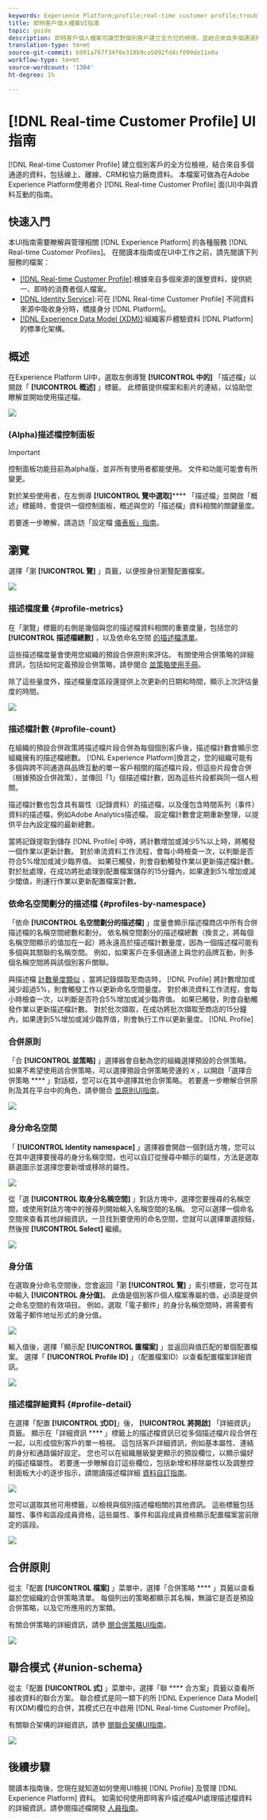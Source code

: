 ```yaml
---
keywords: Experience Platform;profile;real-time customer profile;troubleshooting;API;unified profile;Unified Profile;unified;Profile;rtcp;enable profile;Enable profile;Union schema;UNION PROFILE;union profile
title: 即時客戶個人檔案UI指南
topic: guide
description: 即時客戶個人檔案可讓您對個別客戶建立全方位的檢視，並結合來自多個通道的資料，包括線上、離線、CRM和協力廠商資料。 本檔案可做為在Adobe Experience Platform使用者介面中與即時客戶個人檔案互動的指南。
translation-type: tm+mt
source-git-commit: b991a767f34f0e318b9ca5092fd4cf099de11e0a
workflow-type: tm+mt
source-wordcount: '1304'
ht-degree: 1%

---
```



# [!DNL Real-time Customer Profile] UI指南

[!DNL Real-time Customer Profile] 建立個別客戶的全方位檢視，結合來自多個通道的資料，包括線上、離線、CRM和協力廠商資料。 本檔案可做為在Adobe Experience Platform使用者介 [!DNL Real-time Customer Profile] 面(UI)中與資料互動的指南。

## 快速入門

本UI指南需要瞭解與管理相關 [!DNL Experience Platform] 的各種服務 [!DNL Real-time Customer Profiles]。 在閱讀本指南或在UI中工作之前，請先閱讀下列服務的檔案：

* [[!DNL Real-time Customer Profile]](../home.md):根據來自多個來源的匯整資料，提供統一、即時的消費者個人檔案。
* [[!DNL Identity Service]](../../identity-service/home.md):可在 [!DNL Real-time Customer Profile] 不同資料來源中吸收身分時，橋接身分 [!DNL Platform]。
* [[!DNL Experience Data Model (XDM)]](../../xdm/home.md):組織客戶體驗資料 [!DNL Platform] 的標準化架構。

## 概述

在Experience Platform UI中，選取左側導覽 **[!UICONTROL 中的]** 「描述檔」以開啟「 **[!UICONTROL 概述]** 」標籤。 此標籤提供檔案和影片的連結，以協助您瞭解並開始使用描述檔。

![](../images/user-guide/profiles-overview.png)

### (Alpha)描述檔控制面板

>[!IMPORTANT]
>
>控制面板功能目前為alpha版，並非所有使用者都能使用。 文件和功能可能會有所變更。

對於某些使用者，在左側導 **[!UICONTROL 覽中選取]****** 「描述檔」並開啟「概述」標籤時，會提供一個控制面板，概述與您的「描述檔」資料相關的關鍵量度。

若要進一步瞭解，請造訪「設定檔 [儀表板」指南](profile-dashboard.md)。

## 瀏覽

選擇「瀏 **[!UICONTROL 覽]** 」頁籤，以便按身份瀏覽配置檔案。

![](../images/user-guide/profiles-browse.png)

### 描述檔度量 {#profile-metrics}

在「瀏覽」標籤的右側是幾個與您的描述檔資料相關的重要度量，包括您的 **[!UICONTROL 描述檔總數]** ，以及依命名空間 [的描述檔清單](#profile-count)[](#profiles-by-namespace)。

這些描述檔度量會使用您組織的預設合併原則來評估。 有關使用合併策略的詳細資訊，包括如何定義預設合併策略，請參閱合 [並策略使用手冊](merge-policies.md)。

除了這些量度外，描述檔量度區段還提供上次更新的日期和時間，顯示上次評估量度的時間。

![](../images/user-guide/profiles-profile-metrics.png)

### 描述檔計數 {#profile-count}

在組織的預設合併政策將描述檔片段合併為每個個別客戶後，描述檔計數會顯示您組織擁有的描述檔總數。 [!DNL Experience Platform]換言之，您的組織可能有多個與跨不同通道與品牌互動的單一客戶相關的描述檔片段，但這些片段會合併（根據預設合併政策），並傳回「1」個描述檔計數，因為這些片段都與同一個人相關。

描述檔計數也包含具有屬性（記錄資料）的描述檔，以及僅包含時間系列（事件）資料的描述檔，例如Adobe Analytics描述檔。 設定檔計數會定期重新整理，以提供平台內設定檔的最新總數。

當將記錄提取到儲存 [!DNL Profile] 中時，將計數增加或減少5%以上時，將觸發一個作業以更新計數。 對於串流資料工作流程，會每小時檢查一次，以判斷是否符合5%增加或減少臨界值。 如果已觸發，則會自動觸發作業以更新描述檔計數。 對於批處理，在成功將批處理到配置檔案儲存的15分鐘內，如果達到5%增加或減少閾值，則運行作業以更新配置檔案計數。

### 依命名空間劃分的描述檔 {#profiles-by-namespace}

「依命 **[!UICONTROL 名空間劃分的描述檔]** 」度量會顯示描述檔商店中所有合併描述檔的名稱空間總數和劃分。 依名稱空間劃分的描述檔總數（換言之，將每個名稱空間顯示的值加在一起）將永遠高於描述檔計數量度，因為一個描述檔可能有多個與其關聯的名稱空間。 例如，如果客戶在多個通道上與您的品牌互動，則多個名稱空間將與該個別客戶關聯。

與描述檔 [計數量度類似](#profile-count) ，當將記錄擷取至商店時， [!DNL Profile] 將計數增加或減少超過5%，則會觸發工作以更新命名空間量度。 對於串流資料工作流程，會每小時檢查一次，以判斷是否符合5%增加或減少臨界值。 如果已觸發，則會自動觸發作業以更新描述檔計數。 對於批次擷取，在成功將批次擷取至商店的15分鐘內，如果達到5%增加或減少臨界值，則會執行工作以更新量度。 [!DNL Profile]

### 合併原則

「合 **[!UICONTROL 並策略]** 」選擇器會自動為您的組織選擇預設的合併策略。 如果不希望使用該合併策略，可以選擇預設合併策略旁邊的 `X` ，以開啟「選擇合併策略 **** 」對話框，您可以在其中選擇其他合併策略。 若要進一步瞭解合併原則及其在平台中的角色，請參閱合 [並原則UI指南](merge-policies.md)。

![](../images/user-guide/profiles-search-merge-policy.png)

### 身分命名空間

「 **[!UICONTROL Identity namespace]** 」選擇器會開啟一個對話方塊，您可以在其中選擇要搜尋的身分名稱空間，也可以自訂從搜尋中顯示的屬性，方法是選取篩選圖示並選擇您要新增或移除的屬性。

![](../images/user-guide/profiles-search-filter.png)

從「選 **[!UICONTROL 取身分名稱空間]** 」對話方塊中，選擇您要搜尋的名稱空間，或使用對話方塊中的搜尋列開始輸入名稱空間的名稱。 您可以選擇一個命名空間來查看其他詳細資訊，一旦找到要使用的命名空間，您就可以選擇單選按鈕，然後按 **[!UICONTROL Select]** 繼續。

![](../images/user-guide/profiles-select-identity-namespace.png)

### 身分值

在選取身分命名空間後，您會返回「瀏 **[!UICONTROL 覽]** 」索引標籤，您可在其中輸入 **[!UICONTROL 身分值]**。 此值是個別客戶個人檔案專屬的值，必須是提供之命名空間的有效項目。 例如，選取「電子郵件」的身分名稱空間時，將需要有效電子郵件地址形式的身分值。

![](../images/user-guide/profiles-show-profile.png)

輸入值後，選擇「顯示配 **[!UICONTROL 置檔案]** 」並返回與值匹配的單個配置檔案。 選擇「 **[!UICONTROL Profile ID]** 」（配置檔案ID）以查看配置檔案詳細資訊。

![](../images/user-guide/profiles-display-profile.png)

### 描述檔詳細資料 {#profile-detail}

在選擇「配置 **[!UICONTROL 式ID]**」後， **[!UICONTROL 將開啟]** 「詳細資訊」頁籤。 顯示在「詳細資訊 **** 」標籤上的描述檔資訊已從多個描述檔片段合併在一起，以形成個別客戶的單一檢視。 這包括客戶詳細資訊，例如基本屬性、連結的身分和通路偏好設定。 您也可以在組織層級變更顯示的預設欄位，以顯示偏好的描述檔屬性。 若要進一步瞭解自訂這些欄位，包括新增和移除屬性以及調整控制面板大小的逐步指示，請閱讀描述檔詳細 [資料自訂指南](profile-customization.md)。

![](../images/user-guide/profiles-profile-detail.png)

您可以選取其他可用標籤，以檢視與個別描述檔相關的其他資訊。 這些標籤包括屬性、事件和區段成員資格，這些屬性、事件和區段成員資格顯示配置檔案當前限定的區段。

![](../images/user-guide/profiles-attributes-events-segments.png)

## 合併原則

從主「配置 **[!UICONTROL 檔案]** 」菜單中，選擇「合併策略 **** 」頁籤以查看屬於您組織的合併策略清單。 每個列出的策略都顯示其名稱，無論它是否是預設合併策略，以及它所應用的方案類。

有關合併策略的詳細資訊，請參 [閱合併策略UI指南](merge-policies.md)。

![](../images/user-guide/profiles-merge-policies.png)

## 聯合模式 {#union-schema}

從主「配置 **[!UICONTROL 式]** 」菜單中，選擇「聯 **** 合方案」頁籤以查看所接收資料的聯合方案。 聯合模式是同一類下的所 [!DNL Experience Data Model] 有(XDM)欄位的合併，其模式已在中啟用 [!DNL Real-time Customer Profile]。

有關聯合架構的詳細資訊，請參 [閱聯合架構UI指南](union-schema.md)。

![](../images/user-guide/profiles-union-schema.png)

## 後續步驟

閱讀本指南後，您現在就知道如何使用UI檢視 [!DNL Profile] 及管理 [!DNL Experience Platform] 資料。 如需如何使用即時客戶描述檔API處理描述檔資料的詳細資訊，請參閱描述檔開發 [人員指南](../api/overview.md)。